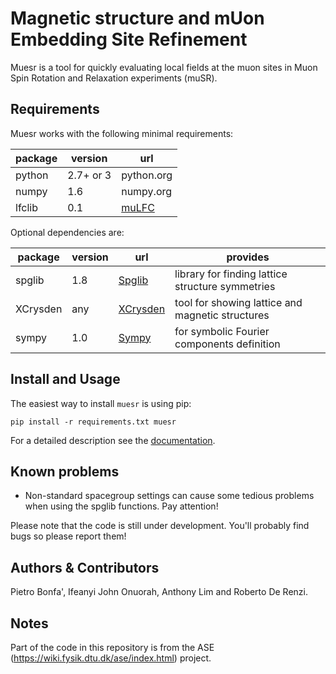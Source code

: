 Magnetic structure and mUon Embedding Site Refinement
=====================================================

Muesr is a tool for quickly evaluating local fields at the muon sites in Muon Spin Rotation and Relaxation experiments (muSR).

Requirements
------------

Muesr works with the following minimal requirements:

| package | version    | url        |
|---------|------------|------------|
| python  | 2.7+ or 3  | python.org |
| numpy   | 1.6        | numpy.org  |
| lfclib  | 0.1        | [muLFC](http://www.github.com/bonfus/muLFC) |

Optional dependencies are:

| package  | version    | url        | provides |
|----------|------------|------------|----------|
| spglib   | 1.8        | [Spglib](http://atztogo.github.io/spglib) |  library for finding lattice structure symmetries |
| XCrysden | any        | [XCrysden](http://www.xcrysden.org) | tool for showing lattice and magnetic structures |
| sympy    | 1.0        | [Sympy](http://sympy.org) | for symbolic Fourier components definition |


Install and Usage
-----------------

The easiest way to install `muesr` is using pip:

    pip install -r requirements.txt muesr

For a detailed description see the [documentation](http://muesr.readthedocs.io/en/latest/Install.html).

Known problems
--------------

- Non-standard spacegroup settings can cause some tedious problems when 
  using the spglib functions. Pay attention!

Please note that the code is still under development. 
You'll probably find bugs so please report them!

Authors & Contributors
----------------------

Pietro Bonfa', Ifeanyi John Onuorah, Anthony Lim and Roberto De Renzi.


Notes
-----

Part of the code in this repository is from the ASE
(https://wiki.fysik.dtu.dk/ase/index.html) project. 
